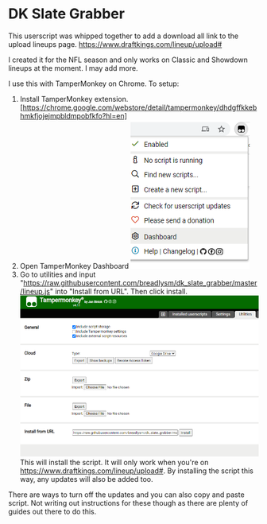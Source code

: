 # DK Slate Grabber
This userscript was whipped together to add a download all link to the upload lineups page. https://www.draftkings.com/lineup/upload#

I created it for the NFL season and only works on Classic and Showdown lineups at the moment. I may add more. 

I use this with TamperMonkey on Chrome. 
To setup:
1. Install TamperMonkey extension. 
    [https://chrome.google.com/webstore/detail/tampermonkey/dhdgffkkebhmkfjojejmpbldmpobfkfo?hl=en]
2. Open TamperMonkey Dashboard
![Tampermonkey](images/open-tampermonkey.png)
3. Go to utilities and input "https://raw.githubusercontent.com/breadlysm/dk_slate_grabber/master/lineup.js" into "Install from URL". Then click install. 
![Tampermonkey](images/install-from-url.png)
This will install the script. It will only work when you're on https://www.draftkings.com/lineup/upload#. By installing the script this way, any updates will also be added too. 

There are ways to turn off the updates and you can also copy and paste script. Not writing out instructions for these though as there are plenty of guides out there to do this. 


